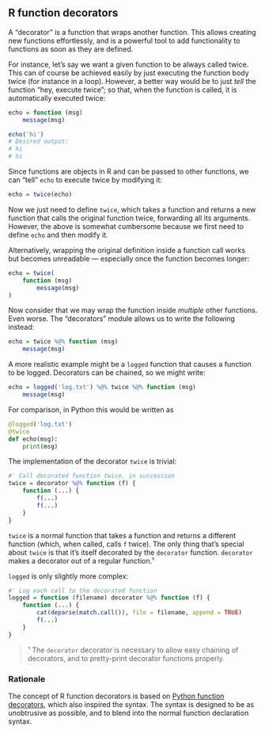 ## R function decorators

A “decorator” is a function that wraps another function. This allows creating
new functions effortlessly, and is a powerful tool to add functionality to
functions as soon as they are defined.

For instance, let’s say we want a given function to be always called twice. This
can of course be achieved easily by just executing the function body twice (for
instance in a loop). However, a better way would be to just *tell* the function
“hey, execute twice”; so that, when the function is called, it is automatically
executed twice:

```r
echo = function (msg)
    message(msg)

echo('hi')
# Desired output:
# hi
# hi
```

Since functions are objects in R and can be passed to other functions, we can
“tell” `echo` to execute twice by modifying it:

```r
echo = twice(echo)
```

Now we just need to define `twice`, which takes a function and returns a new
function that calls the original function twice, forwarding all its arguments.
However, the above is somewhat cumbersome because we first need to define `echo`
and then modify it.

Alternatively, wrapping the original definition inside a function call works but
becomes unreadable — especially once the function becomes longer:

```r
echo = twice(
    function (msg)
        message(msg)
)
```

Now consider that we may wrap the function inside *multiple* other functions.
Even worse. The “decorators” module allows us to write the following instead:

```r
echo = twice %@% function (msg)
    message(msg)
```

A more realistic example might be a `logged` function that causes a function to
be logged. Decorators can be chained, so we might write:

```r
echo = logged('log.txt') %@% twice %@% function (msg)
    message(msg)
```

For comparison, in Python this would be written as

```python
@logged('log.txt')
@twice
def echo(msg):
    print(msg)
```

The implementation of the decorator `twice` is trivial:

```r
#' Call decorated function twice, in succession
twice = decorator %@% function (f) {
    function (...) {
        f(...)
        f(...)
    }
}
```

`twice` is a normal function that takes a function and returns a different
function (which, when called, calls `f` twice). The only thing that’s special
about `twice` is that it’s itself decorated by the `decorator` function.
`decorator` makes a decorator out of a regular function.¹

`logged` is only slightly more complex:

```r
#' Log each call to the decorated function
logged = function (filename) decorator %@% function (f) {
    function (...) {
        cat(deparse(match.call()), file = filename, append = TRUE)
        f(...)
    }
}
```

> ¹ The `decorator` decorator is necessary to allow easy chaining of decorators,
and to pretty-print decorator functions properly.

### Rationale

The concept of R function decorators is based on [Python function decorators][],
which also inspired the syntax. The syntax is designed to be as unobtrusive as
possible, and to blend into the normal function declaration syntax.

[Python function decorators]: https://www.python.org/dev/peps/pep-0318/
